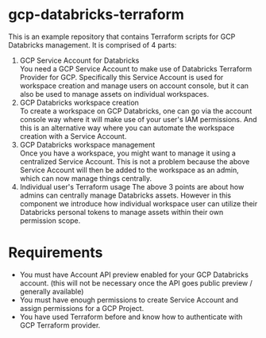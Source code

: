 # gcp-databricks-terraform
This is an example repository that contains Terraform scripts for GCP Databricks management. It is comprised of 4 parts:
1. GCP Service Account for Databricks  
You need a GCP Service Account to make use of Databricks Terraform Provider for GCP. Specifically this Service Account is used for workspace creation 
and manage users on account console, but it can also be used to manage assets on individual workspaces.
2. GCP Databricks workspace creation  
To create a workspace on GCP Databricks, one can go via the account console way where it will make use of your user's IAM permissions. And this is an
alternative way where you can automate the workspace creation with a Service Account.
3. GCP Databricks workspace management  
Once you have a workspace, you might want to manage it using a centralized Service Account. This is not a problem because the above Service Account will 
then be added to the workspace as an admin, which can now manage things centrally.
4. Individual user's Terraform usage
The above 3 points are about how admins can centrally manage Databricks assets. However in this component we introduce how individual workspace user can 
utilize their Databricks personal tokens to manage assets within their own permission scope.

# Requirements
- You must have Account API preview enabled for your GCP Databricks account. (this will not be necessary once the API goes public preview / generally available)
- You must have enough permissions to create Service Account and assign permissions for a GCP Project.
- You have used Terraform before and know how to authenticate with GCP Terraform provider. 
